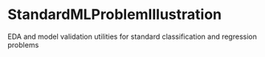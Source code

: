 # StandardMLProblemIllustration
EDA and model validation utilities for standard classification and regression problems
